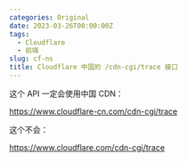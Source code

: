 ```yaml
---
categories: Original
date: 2023-03-26T00:00:00Z
tags:
  - Cloudflare
  - 前端
slug: cf-ns
title: Cloudflare 中国的 /cdn-cgi/trace 接口
---
```


这个 API 一定会使用中国 CDN：

https://www.cloudflare-cn.com/cdn-cgi/trace

这个不会：

https://www.cloudflare.com/cdn-cgi/trace
